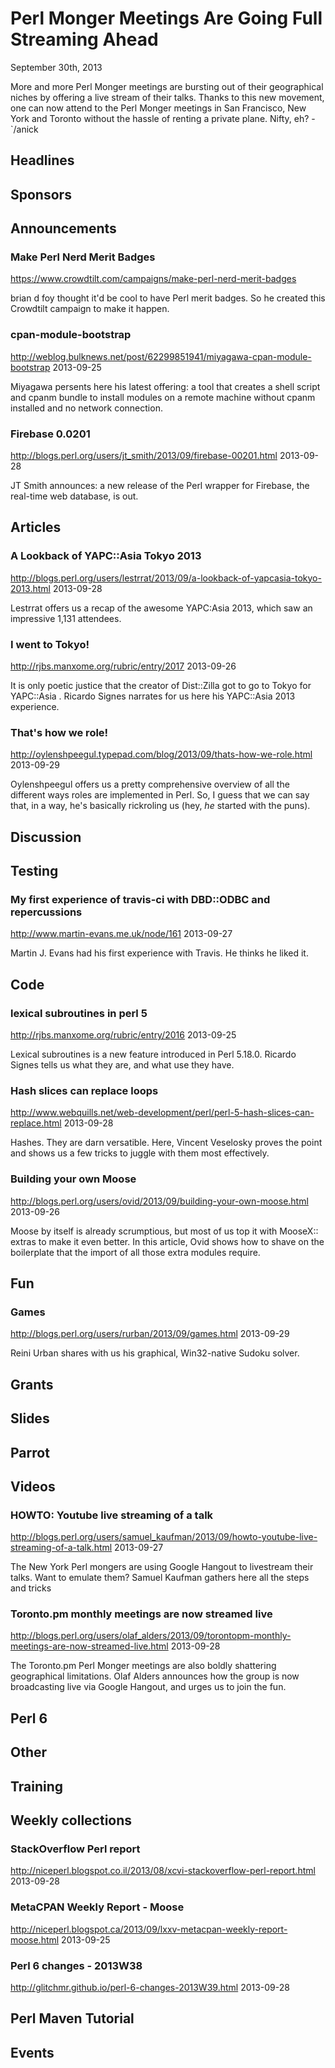# Perl Monger Meetings Are Going Full Streaming Ahead
September 30th, 2013

More and more Perl Monger meetings are bursting out of their 
geographical niches by offering a live stream of their talks.
Thanks to this new movement, one can now attend to the Perl Monger 
meetings in San Francisco, New York and Toronto without the hassle of 
renting a private plane. Nifty, eh?  - `/anick

## Headlines


## Sponsors

## Announcements

### Make Perl Nerd Merit Badges
https://www.crowdtilt.com/campaigns/make-perl-nerd-merit-badges

brian d foy thought it'd be cool to have Perl merit badges. So he created this
Crowdtilt campaign to make it happen.

### cpan-module-bootstrap
http://weblog.bulknews.net/post/62299851941/miyagawa-cpan-module-bootstrap
2013-09-25

Miyagawa persents here his latest offering: a tool that 
creates a shell script and cpanm bundle to install modules on a remote machine 
without cpanm installed and no network connection.


###  Firebase 0.0201
http://blogs.perl.org/users/jt_smith/2013/09/firebase-00201.html
2013-09-28

JT Smith announces: a new release of the Perl wrapper for Firebase, the real-time web
database, is out.

## Articles

### A Lookback of YAPC::Asia Tokyo 2013
http://blogs.perl.org/users/lestrrat/2013/09/a-lookback-of-yapcasia-tokyo-2013.html
2013-09-28

Lestrrat offers us a recap of the awesome YAPC:Asia 2013, which saw 
an impressive 1,131 attendees.

### I went to Tokyo! 
http://rjbs.manxome.org/rubric/entry/2017
2013-09-26

It is only poetic justice that the creator of Dist::Zilla got to go to Tokyo
for YAPC::Asia . Ricardo Signes narrates for us here his YAPC::Asia 2013
experience.

### That's how we role!
http://oylenshpeegul.typepad.com/blog/2013/09/thats-how-we-role.html
2013-09-29

Oylenshpeegul offers us a pretty comprehensive overview of all the different
ways roles are implemented in Perl. So, I guess that we can say that, in a 
way, he's basically rickroling us (hey, *he* started with the puns).
## Discussion

## Testing

### My first experience of travis-ci with DBD::ODBC and repercussions
http://www.martin-evans.me.uk/node/161
2013-09-27

Martin J. Evans had his first experience with Travis. He thinks he liked it.

## Code

### lexical subroutines in perl 5 
http://rjbs.manxome.org/rubric/entry/2016
2013-09-25

Lexical subroutines is a new feature introduced in Perl 5.18.0. Ricardo Signes tells us what they are, and what use they have.

### Hash slices can replace loops
http://www.webquills.net/web-development/perl/perl-5-hash-slices-can-replace.html
2013-09-28

Hashes. They are darn versatible. Here, Vincent Veselosky
proves the point and shows us a few tricks to 
juggle with them most effectively.

### Building your own Moose
http://blogs.perl.org/users/ovid/2013/09/building-your-own-moose.html
2013-09-26

Moose by itself is already scrumptious, but most of us top it with 
MooseX:: extras to make it even better. In this article, Ovid shows how 
to shave on the boilerplate that the import of all those extra modules
require.

## Fun

### Games
http://blogs.perl.org/users/rurban/2013/09/games.html
2013-09-29

Reini Urban shares with us his graphical, Win32-native Sudoku solver.

## Grants

## Slides

## Parrot

## Videos

### HOWTO: Youtube live streaming of a talk
http://blogs.perl.org/users/samuel_kaufman/2013/09/howto-youtube-live-streaming-of-a-talk.html
2013-09-27

The New York Perl mongers are using Google Hangout to livestream their talks. 
Want to emulate them?
Samuel Kaufman gathers here all the steps and tricks 

### Toronto.pm monthly meetings are now streamed live
http://blogs.perl.org/users/olaf_alders/2013/09/torontopm-monthly-meetings-are-now-streamed-live.html
2013-09-28

The Toronto.pm Perl Monger meetings are also boldly shattering geographical
limitations. Olaf Alders announces how the group is now broadcasting live
via Google Hangout, and urges us to join the fun.

## Perl 6

## Other

## Training

## Weekly collections


### StackOverflow Perl report
http://niceperl.blogspot.co.il/2013/08/xcvi-stackoverflow-perl-report.html
2013-09-28


### MetaCPAN Weekly Report - Moose
http://niceperl.blogspot.ca/2013/09/lxxv-metacpan-weekly-report-moose.html
2013-09-25


### Perl 6 changes - 2013W38
http://glitchmr.github.io/perl-6-changes-2013W39.html
2013-09-28


## Perl Maven Tutorial

## Events





